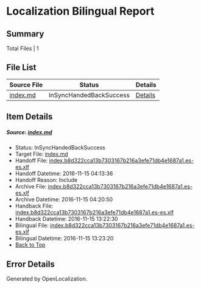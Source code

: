 # <a name='report-top'></a> Localization Bilingual Report

## Summary
 Total Files | 1

## File List
 Source File | Status | Details 
 ----------- | ------ | ------- 
 [index.md](https://github.com/dotnet/docs/blob/11f0979ab18b708fb775a54736ecd06f388557cf/index.md) | InSyncHandedBackSuccess | [Details](#1c9bafe53583478b382e3e068150f1e692664c48524)

## Item Details
##### <a name='1c9bafe53583478b382e3e068150f1e692664c48524'></a> Source: [index.md](https://github.com/dotnet/docs/blob/11f0979ab18b708fb775a54736ecd06f388557cf/index.md)
* Status: InSyncHandedBackSuccess
* Target File: [index.md](https://github.com/dotnet/docs.es-es/blob/1ec8f57693a0540a5028a7c11433cca4023ee81b/index.md)
* Handoff File: [index.b8d322cca13b7303167b216a3efe71db4e1687a1.es-es.xlf](https://github.com/dotnet/docs.handoff/blob/24ecaddfe894aac6cf40f7e0b3ae687c40c5fb36/ol-handoff/dotnet/docs.es-es/master/index.b8d322cca13b7303167b216a3efe71db4e1687a1.es-es.xlf)
* Handoff Datetime: 2016-11-15 04:13:36
* Handoff Reason: Include
* Archive File: [index.b8d322cca13b7303167b216a3efe71db4e1687a1.es-es.xlf](https://github.com/dotnet/docs.handoff/blob/668f74037c275d031d29a8fa40eaab667741b699/ol-archive/dotnet/docs.es-es/master/index.b8d322cca13b7303167b216a3efe71db4e1687a1.es-es.xlf)
* Archive Datetime: 2016-11-15 04:20:50
* Handback File: [index.b8d322cca13b7303167b216a3efe71db4e1687a1.es-es.xlf](https://github.com/dotnet/docs.handback/blob/56fe11216ab2d9f60ff96f02cf92fcfdb503d005/ol-handback/dotnet/docs.es-es/master/index.b8d322cca13b7303167b216a3efe71db4e1687a1.es-es.xlf)
* Handback Datetime: 2016-11-15 13:22:30
* Bilingual File: [index.b8d322cca13b7303167b216a3efe71db4e1687a1.es-es.xlf](https://github.com/dotnet/docs.handback/blob/56fe11216ab2d9f60ff96f02cf92fcfdb503d005/ol-handback/dotnet/docs.es-es/master/index.b8d322cca13b7303167b216a3efe71db4e1687a1.es-es.xlf)
* Bilingual Datetime: 2016-11-15 13:23:20
* [Back to Top](#report-top)


## Error Details

Generated by OpenLocalization.
